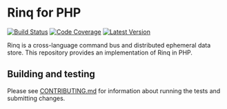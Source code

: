 # Rinq for PHP

[![Build Status](http://img.shields.io/travis/rinq/rinq-php/master.svg?style=flat-square)](https://travis-ci.org/rinq/rinq-php)
[![Code Coverage](https://img.shields.io/codecov/c/github/rinq/rinq-php/master.svg?style=flat-square)](https://codecov.io/github/rinq/rinq-php)
[![Latest Version](https://img.shields.io/github/tag/rinq/rinq-php.svg?style=flat-square&label=semver)](https://semver.org)

Rinq is a cross-language command bus and distributed ephemeral data store. This
repository provides an implementation of Rinq in PHP.

## Building and testing

Please see [CONTRIBUTING.md](.github/CONTRIBUTING.md) for information about
running the tests and submitting changes.
